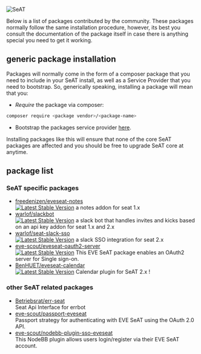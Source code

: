 ![SeAT](http://i.imgur.com/aPPOxSK.png)

Below is a list of packages contributed by the community. These packages normally follow the same installation procedure, however, its best you consult the documentation of the package itself in case there is anything special you need to get it working.

## generic package installation
Packages will normally come in the form of a composer package that you need to include in your SeAT install, as well as a Service Provider that you need to bootstrap. So, generically speaking, installing a package will mean that you:

- *Require* the package via composer:

```bash
composer require <package vendor>/<package-name>
```

- Bootstrap the packages service provider [here](https://github.com/eveseat/seat/blob/master/config/app.php#L164).

Installing packages like this will ensure that none of the core SeAT packages are affected and you should be free to upgrade SeAT core at anytime.

## package list

### SeAT specific packages
- [freedenizen/eveseat-notes](https://github.com/freedenizen/eveseat-notes)  
[![Latest Stable Version](https://poser.pugx.org/freedenizen/eveseat-notes/v/stable?format=flat-square)](https://packagist.org/packages/freedenizen/eveseat-notes)
a notes addon for seat 1.x
- [warlof/slackbot](https://github.com/warlof/slackbot)  
[![Latest Stable Version](https://poser.pugx.org/warlof/slackbot/v/stable?format=flat-square)](https://packagist.org/packages/warlof/slackbot)
a slack bot that handles invites and kicks based on an api key addon for seat 1.x and 2.x
- [warlof/seat-slack-sso](https://github.com/warlof/seat-slack-sso)  
[![Latest Stable Version](https://poser.pugx.org/warlof/seat-slack-sso/v/stable?format=flat-square)](https://packagist.org/packages/warlof/seat-slack-sso)
a slack SSO integration for seat 2.x
- [eve-scout/eveseat-oauth2-server](https://github.com/eve-scout/eveseat-oauth2-server)  
[![Latest Stable Version](https://poser.pugx.org/eve-scout/eveseat-oauth2-server/v/stable?format=flat-square)](https://packagist.org/packages/eve-scout/eveseat-oauth2-server)
This EVE SeAT package enables an OAuth2 server for Single sign-on.
- [BenHUET/eveseat-calendar](https://github.com/BenHUET/eveseat-calendar)  
[![Latest Stable Version](https://poser.pugx.org/kassie/calendar/v/stable)](https://packagist.org/packages/kassie/calendar)
Calendar plugin for SeAT 2.x !


### other SeAT related packages
- [Betriebsrat/err-seat](https://github.com/Betriebsrat/err-seat)  
Seat Api Interface for errbot
- [eve-scout/passport-eveseat](https://github.com/eve-scout/passport-eveseat)  
Passport strategy for authenticating with EVE SeAT using the OAuth 2.0 API.
- [eve-scout/nodebb-plugin-sso-eveseat](https://github.com/eve-scout/nodebb-plugin-sso-eveseat)  
This NodeBB plugin allows users login/register via their EVE SeAT account.
